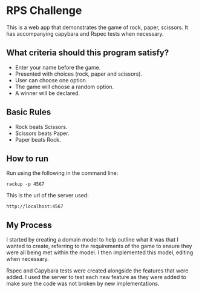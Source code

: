 # RPS Challenge #

  This is a web app that demonstrates the game of rock, paper, scissors. It has accompanying capybara and Rspec tests when necessary.


## What criteria should this program satisfy?

- Enter your name before the game.
- Presented with choices (rock, paper and scissors).
- User can choose one option.
- The game will choose a random option.
- A winner will be declared.


## Basic Rules

- Rock beats Scissors.
- Scissors beats Paper.
- Paper beats Rock.

## How to run

  Run using the following in the command line:
```shell
rackup -p 4567
```

  This is the url of the server used:
```shell
http://localhost:4567
```

## My Process

  I started by creating a domain model to help outline what it was that I wanted to create, referring to the requirements of the game to ensure they were all being met within the model. I then implemented this model, editing when necessary.

  Rspec and Capybara tests were created alongside the features that were added. I used the server to test each new feature as they were added to make sure the code was not broken by new implementations.
